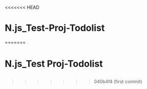 <<<<<<< HEAD
# N.js_Test-Proj-Todolist
=======
# N.js_Test Proj-Todolist
>>>>>>> 040b4f4 (first commit)
